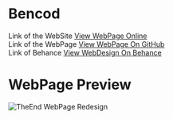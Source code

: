 # Bencod
Link of the WebSite [View WebPage Online](https://www.becod.pe.hu)<br>
Link of the WebPage [View WebPage On GitHub](https://becod.github.io/TheEnd)<br>
Link of Behance [View WebDesign On Behance](https://www.behance.net/gallery/50577189/TheEnd-Web-Redesign)
<br>
# WebPage Preview
![TheEnd WebPage Redesign](https://becod.github.io/TheEnd/img/Web-Share-theend.png)
